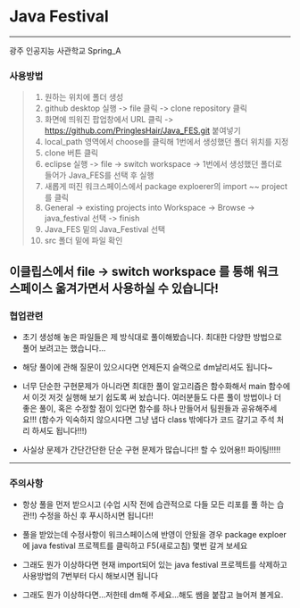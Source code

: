 # Java Festival
--------------
광주 인공지능 사관학교 Spring_A

### 사용방법

> 1. 원하는 위치에 폴더 생성
> 2. github desktop 실행 -> file 클릭 -> clone repository 클릭
> 3. 화면에 띄워진 팝업창에서 URL 클릭 -> https://github.com/PringlesHair/Java_FES.git 붙여넣기
> 4. local_path 영역에서 choose를 클릭해 1번에서 생성했던 폴더 위치를 지정
> 5. clone 버튼 클릭
> 6. eclipse 실행 -> file -> switch workspace -> 1번에서 생성했던 폴더로 들어가 Java_FES를 선택 후 실행
> 7. 새롭게 떠진 워크스페이스에서 package exploerer의 import ~~ project 를 클릭
> 8. General -> existing projects into Workspace -> Browse -> java_festival 선택 -> finish
> 9. Java_FES 밑의 Java_Festival 선택
> 10. src 폴더 밑에 파일 확인

이클립스에서 file -> switch workspace 를 통해 워크 스페이스 옮겨가면서 사용하실 수 있습니다!
--------------

### 협업관련

* 초기 생성해 놓은 파일들은 제 방식대로 풀이해봤습니다. 최대한 다양한 방법으로 풀어 보려고는 했습니다...

* 해당 풀이에 관해 질문이 있으시다면 언제든지 슬랙으로 dm날리셔도 됩니다~

* 너무 단순한 구현문제가 아니라면 최대한 풀이 알고리즘은 함수화해서 main 함수에서 이것 저것 실행해 보기 쉽도록 써 놨습니다. 여러분들도 다른 풀이 방법이나 더 좋은 풀이, 혹은 수정할 점이 있다면 함수를 하나 만들어서 팀원들과 공유해주세요!!! (함수가 익숙하지 않으시다면 그냥 냅다 class 밖에다가 코드 갈기고 주석 처리 하셔도 됩니다!!!)

* 사실상 문제가 간단간단한 단순 구현 문제가 많습니다!! 할 수 있어용!! 파이팅!!!!!

--------------

### 주의사항

* 항상 풀을 먼저 받으시고 (수업 시작 전에 습관적으로 다들 모든 리포를 풀 하는 습관!!) 수정을 하신 후 푸시하시면 됩니다!!

* 풀을 받았는데 수정사항이 워크스페이스에 반영이 안됬을 경우 package exploer에 java festival 프로젝트를 클릭하고 F5(새로고침) 몇번 갈겨 보세요

* 그래도 뭔가 이상하다면 현재 import되어 있는 java festival 프로젝트를 삭제하고 사용방법의 7번부터 다시 해보시면 됩니다

* 그래도 뭔가 이상하다면...저한테 dm해 주세요...해도 쌤을 붙잡고 늘어져 볼게요.
